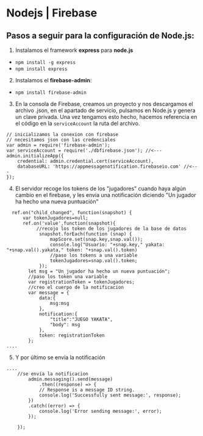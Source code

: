 # Nodejs | Firebase

## Pasos a seguir para la configuración de **Node.js**:

1. Instalamos el framework **express** para **node.js**
- `npm install -g express`
- `npm install express`

2. Instalamos el **firebase-admin**:
- `npm install firebase-admin`

3. En la consola de Firebase, creamos un proyecto y nos descargamos el archivo .json, en el apartado de servicio, pulsamos en Node.js y genera un clave privada.
  Una vez tengamos esto hecho, hacemos referencia en el código en la `serviceAccount` la ruta del archivo.
```
// inicializamos la conexion con firebase
// necesitamos json con las credenciales 
var admin = require('firebase-admin');
var serviceAccount = require('./dbfirebase.json'); //<---
admin.initializeApp({
    credential: admin.credential.cert(serviceAccount),
    databaseURL: 'https://appmessagenotification.firebaseio.com' //<---
});
```
4. El servidor recoge los tokens de los "jugadores" cuando haya algún cambio en el firebase, y les envia una notificación diciendo "Un jugador ha hecho una nueva puntuación"
```
  ref.on("child_changed", function(snapshot) {  
      var tokenJugadores=null;
      ref.on('value',function(snapshot){
           //recojo los token de los jugadores de la base de datos
            snapshot.forEach(function (snap) {
                mapScore.set(snap.key,snap.val());
                console.log("Usuario: "+snap.key," yakata: "+snap.val().yakata," token: "+snap.val().token)
                //paso los tokens a una variable
                tokenJugadores=snap.val().token;
            });
        let msg = "Un jugador ha hecho un nueva puntuación";
        //paso los token una variable
        var registrationToken = tokenJugadores;
        //creo el cuerpo de la notificacion
        var message = {
            data:{
                msg:msg
            },
            notification:{
                "title":"JUEGO YAKATA",
                "body": msg
            },
            token: registrationToken
        };
....
```
5. Y por último se envía la notificación
```
....
    //se envía la notificacion
        admin.messaging().send(message)
            .then((response) => {
            // Response is a message ID string.
            console.log('Successfully sent message:', response);
        })
        .catch((error) => {
            console.log('Error sending message:', error);
        });
    
    });
```
